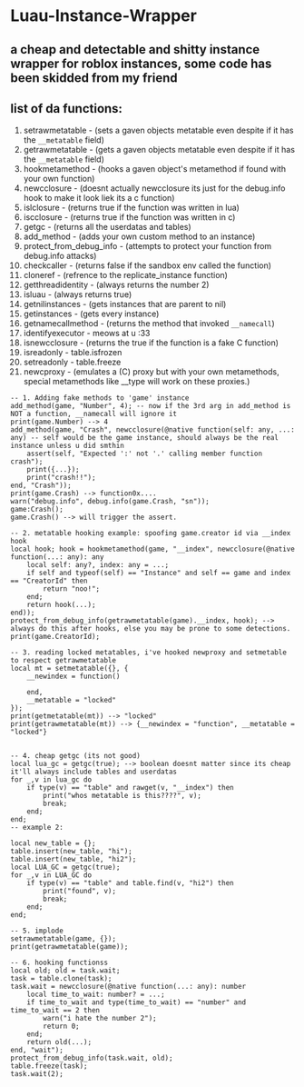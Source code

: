 # Luau-Instance-Wrapper
## a cheap and detectable and shitty instance wrapper for roblox instances, some code has been skidded from my friend

## list of da functions:
1. setrawmetatable - (sets a gaven objects metatable even despite if it has the ``__metatable`` field)
2. getrawmetatable - (gets a gaven objects metatable even despite if it has the ``__metatable`` field)
3. hookmetamethod  - (hooks a gaven object's metamethod if found with your own function)
4. newcclosure     - (doesnt actually newcclosure its just for the debug.info hook to make it look liek its a c function)
5. islclosure      - (returns true if the function was written in lua)
6. iscclosure      - (returns true if the function was written in c)
7. getgc           - (returns all the userdatas and tables)
8. add_method      - (adds your own custom method to an instance)
9. protect_from_debug_info - (attempts to protect your function from debug.info attacks)
10. checkcaller - (returns false if the sandbox env called the function)
11. cloneref - (refrence to the replicate_instance function)
12. getthreadidentity - (always returns the number 2)
13. isluau - (always returns true)
14. getnilinstances - (gets instances that are parent to nil)
15. getinstances - (gets every instance)
16. getnamecallmethod - (returns the method that invoked ``__namecall``)
17. identifyexecutor - meows at u :33
18. isnewcclosure - (returns the true if the function is a fake C function)
19. isreadonly - table.isfrozen
20. setreadonly - table.freeze
21. newcproxy - (emulates a (C) proxy but with your own metamethods, special metamethods like __type will work on these proxies.)
```luau
-- 1. Adding fake methods to 'game' instance
add_method(game, "Number", 4); -- now if the 3rd arg in add_method is NOT a function, __namecall will ignore it
print(game.Number) --> 4
add_method(game, "Crash", newcclosure(@native function(self: any, ...: any) -- self would be the game instance, should always be the real instance unless u did smthin
	assert(self, "Expected ':' not '.' calling member function crash");
	print({...});
	print("crash!!");	
end, "Crash"));
print(game.Crash) --> function0x....
warn("debug.info", debug.info(game.Crash, "sn"));
game:Crash();
game.Crash() --> will trigger the assert.

-- 2. metatable hooking example: spoofing game.creator id via __index hook
local hook; hook = hookmetamethod(game, "__index", newcclosure(@native function(...: any): any
	local self: any?, index: any = ...;
	if self and typeof(self) == "Instance" and self == game and index == "CreatorId" then
		return "noo!";
	end;
	return hook(...);
end));
protect_from_debug_info(getrawmetatable(game).__index, hook); --> always do this after hooks, else you may be prone to some detections.
print(game.CreatorId);

-- 3. reading locked metatables, i've hooked newproxy and setmetable to respect getrawmetatable
local mt = setmetatable({}, {
	__newindex = function()
		
	end,
	__metatable = "locked"
});
print(getmetatable(mt)) --> "locked"
print(getrawmetatable(mt)) --> {__newindex = "function", __metatable = "locked"}


-- 4. cheap getgc (its not good)
local lua_gc = getgc(true); --> boolean doesnt matter since its cheap it'll always include tables and userdatas
for _,v in lua_gc do
	if type(v) == "table" and rawget(v, "__index") then
		print("whos metatable is this????", v);
		break;
	end;
end;
-- example 2:

local new_table = {};
table.insert(new_table, "hi");
table.insert(new_table, "hi2");
local LUA_GC = getgc(true);
for _,v in LUA_GC do
	if type(v) == "table" and table.find(v, "hi2") then
		print("found", v);
		break;
	end;
end;

-- 5. implode
setrawmetatable(game, {});
print(getrawmetatable(game));

-- 6. hooking functionss
local old; old = task.wait;
task = table.clone(task);
task.wait = newcclosure(@native function(...: any): number
	local time_to_wait: number? = ...;
	if time_to_wait and type(time_to_wait) == "number" and time_to_wait == 2 then
		warn("i hate the number 2");
		return 0;
	end;
	return old(...);
end, "wait");
protect_from_debug_info(task.wait, old);
table.freeze(task);
task.wait(2);

```
